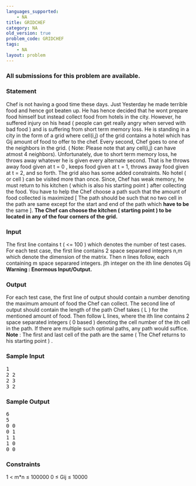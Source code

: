 ```yaml
---
languages_supported:
    - NA
title: GRIDCHEF
category: NA
old_version: true
problem_code: GRIDCHEF
tags:
    - NA
layout: problem
---
```

###  All submissions for this problem are available. 

###  Statement 

Chef is not having a good time these days. Just Yesterday he made terrible food and hence got beaten up. He has hence decided that he wont prepare food himself but instead collect food from hotels in the city. 
However, he suffered injury on his head ( people can get really angry when served with bad food ) and is suffering from short term memory loss. He is standing in a city in the form of a grid where cell(i,j) of the grid contains a hotel which has Gij amount of food to offer to the chef. Every second, Chef goes to one of the neighbors in the grid. ( Note: Please note that any cell(i,j) can have atmost 4 neighbors). 
Unfortunately, due to short term memory loss, he throws away whatever he is given every alternate second. That is he throws away food given at t = 0 , keeps food given at t = 1, throws away food given at t = 2, and so forth. 
The grid also has some added constraints. No hotel ( or cell ) can be visited more than once. Since, Chef has weak memory, he must return to his kitchen ( which is also his starting point ) after collecting the food. 
You have to help the Chef choose a path such that the amount of food collected is maximized \[ The path should be such that no two cell in the path are same except for the start and end of the path which **have to be** the same \]. 
 **The Chef can choose the kitchen ( starting point ) to be located in any of the four corners of the grid.**

###  Input 

The first line contains t ( <= 100 ) which denotes the number of test cases. For each test case, the first line contains 2 space separared integers n,m which denote the dimension of the matrix. Then n lines follow, each containing m space separared integers. jth integer on the ith line denotes Gij 
 **Warning : Enormous Input/Output.**

###  Output 

For each test case, the first line of output should contain a number denoting the maximum amount of food the Chef can collect. The second line of output should contain the length of the path Chef takes ( L ) for the mentioned amount of food. Then follow L lines, where the ith line contains 2 space separated integers ( 0 based ) denoting the cell number of the ith cell in the path. 
If there are multiple such optimal paths, any path would suffice. 
**Note** : The first and last cell of the path are the same ( The Chef returns to his starting point ) .

###  Sample Input 


<pre>
1 
2 2
2 3
3 2
</pre>
###  Sample Output 


<pre>
6
5
0 0 
0 1
1 1 
1 0
0 0
</pre>
###  Constraints 

1 < m\*n ≤ 100000 
0 ≤ Gij ≤ 10000
